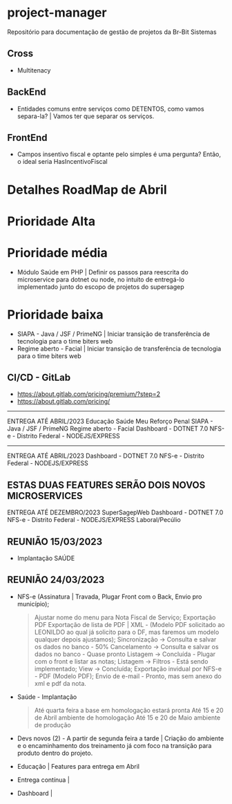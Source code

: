 # project-manager
Repositório para documentação de gestão de projetos da Br-Bit Sistemas

## Cross
* Multitenacy

## BackEnd
* Entidades comuns entre serviços como DETENTOS, como vamos separa-la? | Vamos ter que separar os serviços.

## FrontEnd
* Campos insentivo fiscal e optante pelo simples é uma pergunta? Então, o ideal seria HasIncentivoFiscal

# Detalhes RoadMap de Abril

# Prioridade Alta

# Prioridade média
* Módulo Saúde em PHP | Definir os passos para reescrita do microservice para dotnet ou node, no intuito de entregá-lo implementado junto do escopo de projetos do supersagep

# Prioridade baixa
* SIAPA - Java / JSF / PrimeNG | Iniciar transição de transferência de tecnologia para o time biters web
* Regime aberto - Facial | Iniciar transição de transferência de tecnologia para o time biters web

## CI/CD - GitLab
* https://about.gitlab.com/pricing/premium/?step=2
* https://about.gitlab.com/pricing/

-------------------------------------------------------------------------------------------------------
ENTREGA ATÉ ABRIL/2023
Educação
Saúde
Meu Reforço
Penal
SIAPA - Java / JSF / PrimeNG
Regime aberto - Facial
Dashboard - DOTNET 7.0
NFS-e - Distrito Federal - NODEJS/EXPRESS

-------------------------------------------------------------------------------------------------------
ENTREGA ATÉ ABRIL/2023
Dashboard - DOTNET 7.0
NFS-e - Distrito Federal - NODEJS/EXPRESS

ESTAS DUAS FEATURES SERÃO DOIS NOVOS MICROSERVICES
-------------------------------------------------------------------------------------------------------
ENTREGA ATÉ DEZEMBRO/2023
SuperSagepWeb
Dashboard - DOTNET 7.0
NFS-e - Distrito Federal - NODEJS/EXPRESS
Laboral/Pecúlio

REUNIÃO 15/03/2023
-------------------------------------------------------------------------------------------------------
* Implantação SAÚDE

REUNIÃO 24/03/2023
-------------------------------------------------------------------------------------------------------
* NFS-e (Assinatura | Travada, Plugar Front com o Back, Envio pro município);
  > Ajustar nome do menu para Nota Fiscal de Serviço;
  > Exportação PDF 
  > Exportação de lista de PDF | XML - (Modelo PDF solicitado ao LEONILDO ao qual já solicito para o DF, mas faremos um modelo qualquer depois ajustamos);
  > Sincronização -> Consulta e salvar os dados no banco - 50%
  > Cancelamento -> Consulta e salvar os dados no banco - Quase pronto
  > Listagem -> Concluída - Plugar com o front e listar as notas;
  > Listagem -> Filtros - Está sendo implementado;
  > View -> Concluída;
  > Exportação invidual por NFS-e - PDF (Modelo PDF);
  > Envio de e-mail - Pronto, mas sem anexo do xml e pdf da nota.
  
* Saúde - Implantação
  > Até quarta feira a base em homologação estará pronta
  > Até 15 e 20 de Abril ambiente de homologação
  > Até 15 e 20 de Maio ambiente de produção
* Devs novos (2) - A partir de segunda feira a tarde | Criação do ambiente e o encaminhamento dos treinamento já com foco na transição para produto dentro do projeto.
* Educação | Features para entrega em Abril
* Entrega contínua | 
* Dashboard | 
